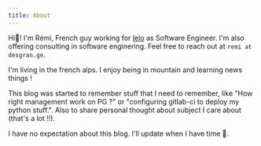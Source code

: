 ```yaml
---
title: About
---
```


Hi👋! I'm Rémi, French guy working for [Ielo](https://www.ielo.net/) as Software Engineer. I'm also offering consulting in software enginering. Feel free to reach out at `remi at desgran.ge`.

I'm living in the french alps. I enjoy being in mountain and learning news things !

This blog was started to remember stuff that I need to remember, like "How right management work on PG ?" or "configuring gitlab-ci to deploy my python stuff.". Also to share personal thought about subject I care about (that's a lot !!).

I have no expectation about this blog. I'll update when I have time 😬.
